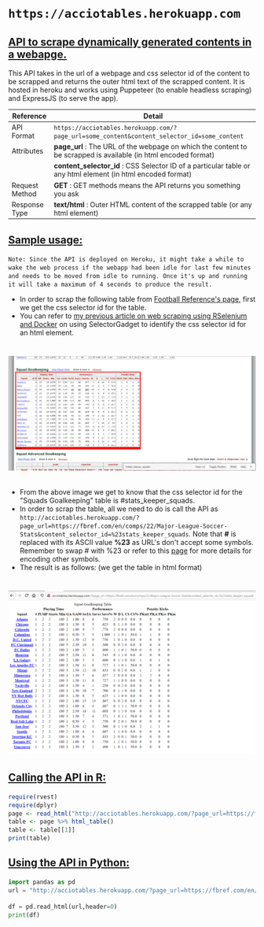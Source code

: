 # `https://acciotables.herokuapp.com`

## <ins>API to scrape dynamically generated contents in a webapge.</ins>

This API takes in the url of a webpage and css selector id of the content to be scrapped and returns the outer html text of the scrapped content. It is hosted in heroku and works using Puppeteer (to enable headless scraping) and ExpressJS (to serve the app). 


| Reference | Detail |
| - | - |
| API Format | `https://acciotables.herokuapp.com/?page_url=some_content&content_selector_id=some_content` |
| Attributes |  **page_url** : The URL of the webpage on which the content to be scrapped is available (in html encoded format)  |
|  | **content_selector_id** : CSS Selector ID of a particular table or any html element (in html encoded format)|
| Request Method | **GET** : GET methods means the API returns you something you ask |
| Response Type | **text/html** : Outer HTML content of the scrapped table (or any html element) |

## <ins> Sample usage:</ins>

`Note: Since the API is deployed on Heroku, it might take a while to wake the web process if the webapp had been idle for last few minutes and needs to be moved from idle to running. Once it's up and running it will take a maximum of 4 seconds to produce the result.`

* In order to scrap the following table from [Football Reference's page](https://fbref.com/en/comps/22/Major-League-Soccer-Stats), first we get the css selector id for the table. 
* You can refer to  [my previous article on web scraping using RSelenium and Docker](https://npranav10.github.io/blog/scraping_fbref_data.html) on using SelectorGadget to identify the css selector id for an html element.

# <p align="center"><img src="https://raw.githubusercontent.com/npranav10/npranav10.github.io/master/blog/scraping-fbref-data/selectorgadget.png" width="800" /></p>
* From the above image we get to know that the css selector id for the "Squads Goalkeeping" table is #stats_keeper_squads.
* In order to scrap the table, all we need to do is call the API as 
`http://acciotables.herokuapp.com/?page_url=https://fbref.com/en/comps/22/Major-League-Soccer-Stats&content_selector_id=%23stats_keeper_squads`.
 Note that **#** is replaced with its ASCII value **%23** as URL's don't accept some symbols. Remember to swap # with %23 or refer to this [page](https://krypted.com/utilities/html-encoding-reference/) for more details for encoding other symbols.
* The result is as follows: (we get the table in html format)
# <p align="center"><img src="https://raw.githubusercontent.com/npranav10/acciotables/master/accio.png" width="800" /></p>

## <ins> Calling the API in R:</ins>
```r
require(rvest)
require(dplyr)
page <- read_html("http://acciotables.herokuapp.com/?page_url=https://fbref.com/en/comps/22/Major-League-Soccer-Stats&content_selector_id=%23stats_keeper_squads")
table <- page %>% html_table()
table <- table[[1]] 
print(table)
```

## <ins> Using the API in Python:</ins>
```python
import pandas as pd
url = "http://acciotables.herokuapp.com/?page_url=https://fbref.com/en/comps/22/Major-League-Soccer-Stats&content_selector_id=%23stats_keeper_squads"

df = pd.read_html(url,header=0)
print(df)
```
